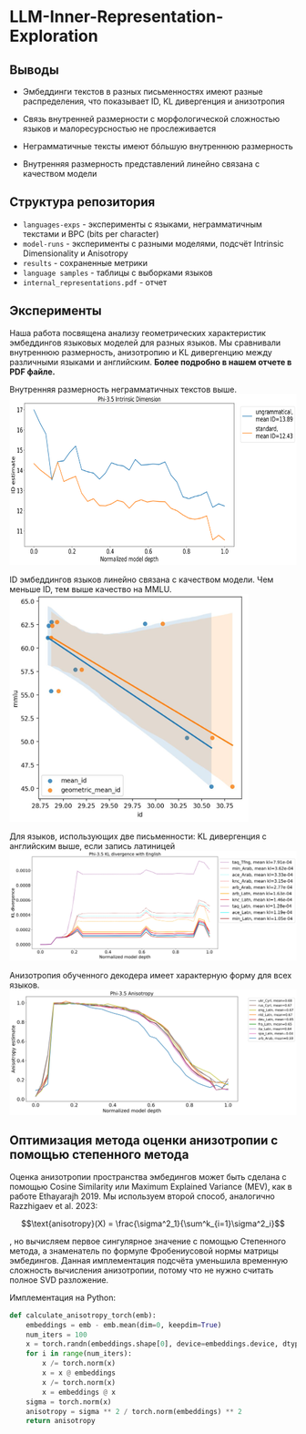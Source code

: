 # LLM-Inner-Representation-Exploration

## Выводы

- Эмбеддинги текстов в разных письменностях имеют разные распределения, что показывает ID, KL дивергенция и анизотропия 

- Связь внутренней размерности с морфологической сложностью языков и малоресурсностью не прослеживается

- Неграмматичные тексты имеют бóльшую внутреннюю размерность

- Внутренняя размерность представлений линейно связана с качеством модели

## Структура репозитория

- `languages-exps` - эксперименты с языками, неграмматичным текстами и BPC (bits per character)
- `model-runs` - эксперименты с разными моделями, подсчёт Intrinsic Dimensionality и Anisotropy
- `results` - сохраненные метрики
- `language samples` - таблицы с выборками языков
- `internal_representations.pdf` - отчет

## Эксперименты

Наша работа посвящена анализу геометрических характеристик эмбеддингов языковых моделей для разных языков. Мы сравнивали внутреннюю размерность, анизотропию и KL дивергенцию между различными языками и английским. **Более подробно в нашем отчете в PDF файле.**

Внутренняя размерность неграмматичных текстов выше.
<img src="https://github.com/Pqlet/LLM-Inner-Representation-Exploration/blob/main/imgs/id_ungrammatical.png" height="300"/>

ID эмбеддингов языков линейно связана с качеством модели. Чем меньше ID, тем выше качество на MMLU.
<img src="https://github.com/Pqlet/LLM-Inner-Representation-Exploration/blob/main/imgs/5368378111621717603.jpg" height="400"/>

Для языков, использующих две письменности:
KL дивергенция с английским выше, если запись латиницей
<img src="https://github.com/Pqlet/LLM-Inner-Representation-Exploration/blob/main/imgs/kl_no_agg_alph.jpg" />

Анизотропия обученного декодера имеет характерную форму для всех языков.
<img src="https://github.com/Pqlet/LLM-Inner-Representation-Exploration/blob/main/imgs/anisotropy_agg_no_rand.jpg" />


## Оптимизация метода оценки анизотропии с помощью степенного метода
Оценка анизотропии пространства эмбедингов может быть сделана с помощью Cosine Similarity или Maximum Explained Variance (MEV), как в работе Ethayarajh 2019. Мы используем второй способ, аналогично Razzhigaev et al. 2023: 
```math
\text{anisotropy}(X) = \frac{\sigma^2_1}{\sum^k_{i=1}\sigma^2_i}
```
, но вычисляем первое сингулярное значение с помощью Степенного метода, а знаменатель по формуле Фробениусовой нормы матрицы эмбедингов. Данная имплементация подсчёта уменьшила временную сложность вычисления анизотропии, потому что не нужно считать полное SVD разложение.

Имплементация на Python:
```python
def calculate_anisotropy_torch(emb):
    embeddings = emb - emb.mean(dim=0, keepdim=True)
    num_iters = 100    
    x = torch.randn(embeddings.shape[0], device=embeddings.device, dtype=emb.dtype)
    for i in range(num_iters):       
        x /= torch.norm(x)
        x = x @ embeddings
        x /= torch.norm(x)
        x = embeddings @ x 
    sigma = torch.norm(x)
    anisotropy = sigma ** 2 / torch.norm(embeddings) ** 2    
    return anisotropy
```
